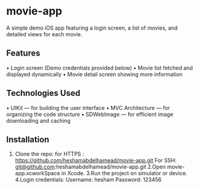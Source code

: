 # movie-app

A simple demo iOS app featuring a login screen, a list of movies, and detailed views for each movie.

## Features
  •    Login screen (Demo credentials provided below)
  •    Movie list fetched and displayed dynamically
  •    Movie detail screen showing more information

## Technologies Used
  •    UIKit — for building the user interface
  •    MVC Architecture — for organizing the code structure
  •    SDWebImage — for efficient image downloading and caching

## Installation 
  1. Clone the repo:
  for HTTPS :
  https://github.com/heshamabdelhamead/movie-app.git
  For SSH:
  git@github.com:heshamabdelhamead/movie-app.git
 2.Open movie-app.xcworkSpace in Xcode.
 3.Run the project on simulator or device. 
 4.Login credentials:
    Username: hesham
    Password: 123456
